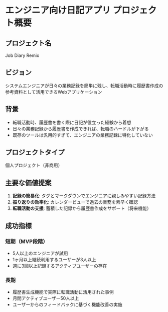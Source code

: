 # エンジニア向け日記アプリ プロジェクト概要

## プロジェクト名
Job Diary Remix

## ビジョン
システムエンジニアが日々の業務記録を簡単に残し、転職活動時に履歴書作成の参考資料として活用できるWebアプリケーション

## 背景
- 転職活動時、履歴書を書く際に日記が役立った経験から着想
- 日々の業務記録から履歴書を作成できれば、転職のハードルが下がる
- 既存のツールは汎用的すぎて、エンジニアの業務記録に特化していない

## プロジェクトタイプ
個人プロジェクト（非商用）

## 主要な価値提案
1. **記録の簡易化**: タグとマークダウンでエンジニアに親しみやすい記録方法
2. **振り返りの効率化**: カレンダービューで過去の業務を素早く確認
3. **転職活動の支援**: 蓄積した記録から履歴書作成をサポート（将来機能）

## 成功指標

### 短期（MVP段階）
- 5人以上のエンジニアが試用
- 1ヶ月以上継続利用するユーザーが3人以上
- 週に3回以上記録するアクティブユーザーの存在

### 長期
- 履歴書生成機能で実際に転職活動に活用された事例
- 月間アクティブユーザー50人以上
- ユーザーからのフィードバックに基づく機能改善の実施